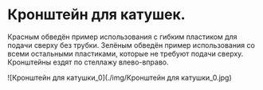 # Кронштейн для катушек.

Красным обведён пример использования с гибким пластиком для подачи сверху без трубки.
Зелёным обведён пример использования со всеми остальными пластиками, которые не требуют подачи сверху.
Кронштейны ездят по стеллажу влево-вправо.

![Кронштейн для катушки_0](./img/Кронштейн для катушки_0.jpg)